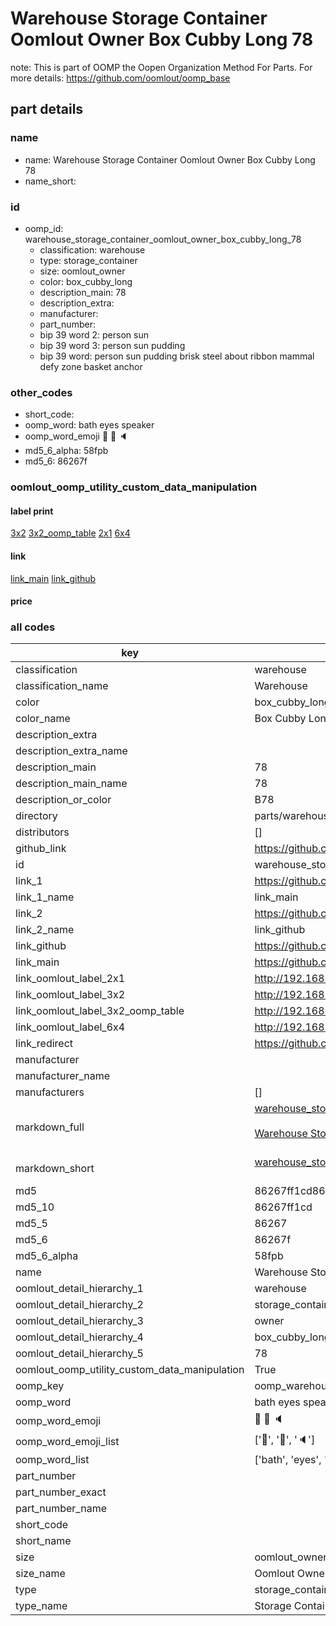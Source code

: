 # Warehouse Storage Container Oomlout Owner Box Cubby Long 78  

note: This is part of OOMP the Oopen Organization Method For Parts. For more details: https://github.com/oomlout/oomp_base

##  part details
  







### name
* name: Warehouse Storage Container Oomlout Owner Box Cubby Long 78
* name_short: 
### id
* oomp_id: warehouse_storage_container_oomlout_owner_box_cubby_long_78
  * classification: warehouse
  * type: storage_container
  * size: oomlout_owner
  * color: box_cubby_long
  * description_main: 78
  * description_extra: 
  * manufacturer: 
  * part_number: 
  * bip 39 word 2: person sun
  * bip 39 word 3: person sun pudding
  * bip 39 word: person sun pudding brisk steel about ribbon mammal defy zone basket anchor

### other_codes
* short_code: 
* oomp_word: bath eyes speaker
* oomp_word_emoji :bath: :eyes: :speaker:
* md5_6_alpha: 58fpb
* md5_6: 86267f






### oomlout_oomp_utility_custom_data_manipulation
#### label print
[3x2](http://192.168.1.245:1112/?label=oomp%2058fpb)
[3x2_oomp_table](http://192.168.1.108:1112/?label=oomp%2058fpb)
[2x1](http://192.168.1.242:1112/?label=oomp%2058fpb)
[6x4](http://192.168.1.55:1112/?label=oomp%2058fpb)    

#### link

[link_main](https://github.com/oomlout/oomlout_oomp_version_1_messy/tree/main/parts/warehouse_storage_container_oomlout_owner_box_cubby_long_78) [link_github](https://github.com/oomlout/oomlout_oomp_version_1_messy/tree/main/parts/warehouse_storage_container_oomlout_owner_box_cubby_long_78)                             

#### price







### all codes 
| key | value |  
| --- | --- |  
| classification | warehouse |  
| classification_name | Warehouse |  
| color | box_cubby_long |  
| color_name | Box Cubby Long |  
| description_extra |  |  
| description_extra_name |  |  
| description_main | 78 |  
| description_main_name | 78 |  
| description_or_color | B78 |  
| directory | parts/warehouse_storage_container_oomlout_owner_box_cubby_long_78 |  
| distributors | [] |  
| github_link | https://github.com/oomlout/oomlout_oomp_part_src/tree/main/parts/warehouse_storage_container_oomlout_owner_box_cubby_long_78 |  
| id | warehouse_storage_container_oomlout_owner_box_cubby_long_78 |  
| link_1 | https://github.com/oomlout/oomlout_oomp_version_1_messy/tree/main/parts/warehouse_storage_container_oomlout_owner_box_cubby_long_78 |  
| link_1_name | link_main |  
| link_2 | https://github.com/oomlout/oomlout_oomp_version_1_messy/tree/main/parts/warehouse_storage_container_oomlout_owner_box_cubby_long_78 |  
| link_2_name | link_github |  
| link_github | https://github.com/oomlout/oomlout_oomp_version_1_messy/tree/main/parts/warehouse_storage_container_oomlout_owner_box_cubby_long_78 |  
| link_main | https://github.com/oomlout/oomlout_oomp_version_1_messy/tree/main/parts/warehouse_storage_container_oomlout_owner_box_cubby_long_78 |  
| link_oomlout_label_2x1 | http://192.168.1.242:1112/?label=oomp%2058fpb |  
| link_oomlout_label_3x2 | http://192.168.1.245:1112/?label=oomp%2058fpb |  
| link_oomlout_label_3x2_oomp_table | http://192.168.1.108:1112/?label=oomp%2058fpb |  
| link_oomlout_label_6x4 | http://192.168.1.55:1112/?label=oomp%2058fpb |  
| link_redirect | https://github.com/oomlout/oomlout_oomp_version_1_messy/tree/main/parts/warehouse_storage_container_oomlout_owner_box_cubby_long_78 |  
| manufacturer |  |  
| manufacturer_name |  |  
| manufacturers | [] |  
| markdown_full | [warehouse_storage_container_oomlout_owner_box_cubby_long_78](none)<br>[](none)<br>[Warehouse Storage Container Oomlout Owner Box Cubby Long 78](none)<br><br> |  
| markdown_short | [warehouse_storage_container_oomlout_owner_box_cubby_long_78](none)<br><br> |  
| md5 | 86267ff1cd86b72001ea91c55a76551a |  
| md5_10 | 86267ff1cd |  
| md5_5 | 86267 |  
| md5_6 | 86267f |  
| md5_6_alpha | 58fpb |  
| name | Warehouse Storage Container Oomlout Owner Box Cubby Long 78 |  
| oomlout_detail_hierarchy_1 | warehouse |  
| oomlout_detail_hierarchy_2 | storage_container |  
| oomlout_detail_hierarchy_3 | owner |  
| oomlout_detail_hierarchy_4 | box_cubby_long |  
| oomlout_detail_hierarchy_5 | 78 |  
| oomlout_oomp_utility_custom_data_manipulation | True |  
| oomp_key | oomp_warehouse_storage_container_oomlout_owner_box_cubby_long_78 |  
| oomp_word | bath eyes speaker |  
| oomp_word_emoji | :bath: :eyes: :speaker: |  
| oomp_word_emoji_list | [':bath:', ':eyes:', ':speaker:'] |  
| oomp_word_list | ['bath', 'eyes', 'speaker'] |  
| part_number |  |  
| part_number_exact |  |  
| part_number_name |  |  
| short_code |  |  
| short_name |  |  
| size | oomlout_owner |  
| size_name | Oomlout Owner |  
| type | storage_container |  
| type_name | Storage Container |  
